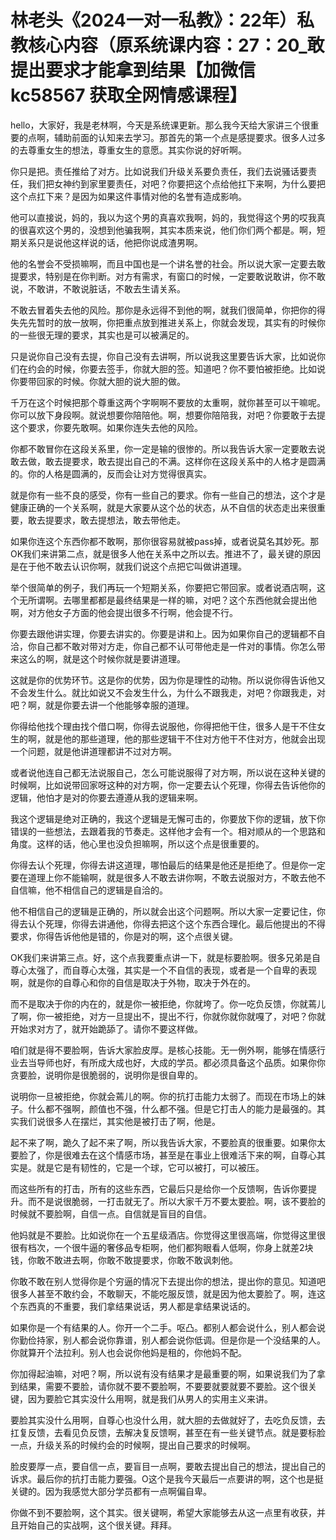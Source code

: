 # 林老头《2024一对一私教》：22年）私教核心内容（原系统课内容：27：20_敢提出要求才能拿到结果【加微信 kc58567 获取全网情感课程】

hello，大家好，我是老林啊，今天是系统课更新。那么我今天给大家讲三个很重要的点啊，辅助前面的认知来去学习。那首先的第一个点是感提要求。很多人过多的去尊重女生的想法，尊重女生的意愿。其实你说的好听啊。

你只是把。责任推给了对方。比如说我们升级关系要负责任，我们去说骚话要责任，我们把女神约到家里要责任，对吧？你要把这个点给他扛下来啊，为什么要把这个点扛下来？是因为如果这件事情对他的名誉有造成影响。

他可以直接说，妈的，我以为这个男的真喜欢我啊，妈的，我觉得这个男的哎我真的很喜欢这个男的，没想到他骗我啊，其实本质来说，他们你们两个都是。啊，短期关系只是说他这样说的话，他把你说成渣男啊。

他的名誉会不受损嘛啊，而且中国也是一个讲名誉的社会。所以说大家一定要去敢提要求，特别是在你判断。对方有需求，有窗口的时候，一定要敢说敢讲，你不敢说，不敢讲，不敢说脏话，不敢去生请关系。

不敢去冒着失去他的风险。那你是永远得不到他的啊，就我们很简单，你把你的得失先先暂时的放一放啊，你把重点放到推进关系上，你就会发现，其实有的时候你的一些很无理的要求，其实也是可以被满足的。

只是说你自己没有去提，你自己没有去讲啊，所以说我这里要告诉大家，比如说你们在约会的时候，你要去签手，你就大胆的签。知道吧？你不要怕被拒绝。比如说你要带回家的时候。你就大胆的说大胆的做。

千万在这个时候把那个尊重这两个字啊啊不要放的太重啊，就你甚至可以干嘛呢。你可以放下身段啊。就说想要你陪陪他。啊，想要你陪陪我，对吧？你要敢于去提这个要求，你要先敢啊。如果你连失去他的风险。

你都不敢冒你在这段关系里，你一定是输的很惨的。所以我告诉大家一定要敢去说敢去做，敢去提要求，敢去提出自己的不满。这样你在这段关系中的人格才是圆满的。你的人格是圆满的，反而会让对方觉得很真实。

就是你有一些不良的感受，你有一些自己的要求。你有一些自己的想法，这个才是健康正确的一个关系啊，就是大家要从这个怂的状态，从不自信的状态走出来很重要，敢去提要求，敢去提想法，敢去带他走。

如果你连这个东西你都不敢啊，那你很容易就被pass掉，或者说莫名其妙死。那OK我们来讲第二点，就是很多人他在关系中之所以去。推进不了，最关键的原因是在于他不敢去认识你啊，就我们说这个点把它叫做讲道理。

举个很简单的例子，我们再玩一个短期关系，你要把它带回家。或者说酒店啊，这个无所谓啊。去哪里都都是最终结果是一样的嘛，对吧？这个东西他就会提出他啊，对方他女子方面的他会提出很多不行啊，他会提不行。

你要去跟他讲实理，你要去讲实的。你要是讲和上。因为如果你自己的逻辑都不自洽，你自己都不敢对带对方走，你自己都不认可带他走是一件对的事情。你怎么带来这么的啊，就是这个时候你就是要讲道理。

这就是你的优势环节。这是你的优势，因为你是理性的动物。所以说你得告诉他又不会发生什么。就比如说又不会发生什么，为什么不跟我走，对吧？你跟我走，对吧？啊，就是你要去讲一个他能够幸服的道理。

你得给他找个理由找个借口啊，你得去说服他，你得把他干住，很多人是干不住女生的啊，就是他的那些道理，他的那些逻辑干不住对方他干不住对方，他就会出现一个问题，就是他讲道理都讲不过对方啊。

或者说他连自己都无法说服自己，怎么可能说服得了对方啊，所以说在这种关键的时候啊，比如说带回家呀这种的对方啊，你一定要去认个死理，你得去告诉他你的逻辑，他怕才是对的你要去遵遵从我的逻辑来啊。

我这个逻辑是绝对正确的，我这个逻辑是无懈可击的，你要放下你的逻辑，放下你错误的一些想法，去跟着我的节奏走。这样他才会有一个。相对顺从的一个思路和角度。这样的话，他心里也没负担嘛啊，所以这个点是很重要的。

你得去认个死理，你得去讲这道理，哪怕最后的结果是他还是拒绝了。但是你一定要在道理上你不能输啊，就是很多人不敢去讲你啊，不敢去说服对方，不敢去他不自信嘛，他不相信自己的逻辑是自洽的。

他不相信自己的逻辑是正确的，所以就会出这个问题啊。所以大家一定要记住，你得去认个死理，你得去讲通他，你得去把这个这个东西合理化。最后他提出的不得要求，你得告诉他他是错的，你是对的啊，这个点很关键。

OK我们来讲第三点。好，这个点我要重点讲一下，就是标要脸啊。很多兄弟是自尊心太强了，而自尊心太强，其实是一个不自信的表现，或者是一个自卑的表现啊，就是你的自尊心和你的自信是取决于外物，取决于外在的。

而不是取决于你的内在的，就是你一被拒绝，你就垮了。你一吃负反馈，你就蔫儿了啊，你一被拒绝，对方一旦提出不，提出不行，你就你就你就嘎了，对吧？你就开始求对方了，就开始跪舔了。请你不要这样做。

咱们就是得不要脸啊，告诉大家脸皮厚。是核心技能。无一例外啊，能够在情感行业去当导师也好，有所成大成也好，大成的学员。都必须具备这个品质。如果你你贪要脸，说明你是很脆弱的，说明你是很自卑的。

说明你一旦被拒绝，你就会蔫儿的啊。你的抗打击能力太弱了。而现在市场上的妹子。什么都不强啊，颜值也不强，什么都不强。但是它打击人的能力是最强的。其实我们说很多人在摆烂，其实他是被打击了啊，他是。

起不来了啊，跪久了起不来了啊，所以我告诉大家，不要脸真的很重要。如果你太要脸了，你是很难去在这个情感市场，甚至是在事业上很难活下来的啊，自尊心其实是。就是它是有韧性的，它是一个球，它可以被打，可以被压。

而这些所有的打击，所有的这些东西，它最后只是给你一个反馈啊，告诉你要提升。而不是说很脆弱，一打击就无了。所以大家千万不要太要脸。啊，该不要脸的时候就不要脸啊，自信一点。自信就是盲目的自信。

他妈就是不要脸。比如说你在一个五星级酒店。你觉得这里很高端，你觉得这里很很有档次，一个很牛逼的奢侈品专柜啊，他们都狗眼看人低啊，你身上就差2块钱，你敢不敢进去啊，你敢不敢提要求，你敢不敢讽刺他。

你敢不敢在别人觉得你是个穷逼的情况下去提出你的想法，提出你的意见。知道吧很多人甚至不敢约会，不敢聊天，不能吃服反馈，就是因为他太要脸了。啊，连这个东西真的不重要，我们拿结果说话，男人都是拿结果说话的。

如果你是一个有结果的人。你开一个二手。呕凸。都别人都会说什么，别人都会说你勤俭持家，别人都会说你靠谱，别人都会说你低调。但是你是一个没结果的人。你就算开个法拉利。别人也会说你他妈是租的，你他妈不配。

你加得起油嘛，对吧？啊，所以说有没有结果才是最重要的啊，如果说我们为了拿到结果，需要不要脸，请你就不要不要脸啊，不要要就要就要不要脸。这个很关键，因为要脸它其实没什么用啊，就是我们从男人的实用主义来讲。

要脸其实没什么用啊，自尊心也没什么用，就大胆的去做就好了，去吃负反馈，去扛复反馈，去看见负反馈，去解决复反馈啊，甚至在有一些关键节点。就是要标脸一点，升级关系的时候约会的时候啊，提出自己要求的时候啊。

脸皮要厚一点，要自信一点，要盲目一点啊，要敢去提出自己的想法，提出自己的诉求。最后你的抗打击能力要强。O这个是我今天最后一点要讲的啊，这个也是挺关键的。因为我感觉大部分学员都有一点啊偏自卑。

你做不到不要脸啊，这个其实。很关键啊，希望大家能够去从这一点里有收获，并且开始自己的实战啊，这个很关键。拜拜。


